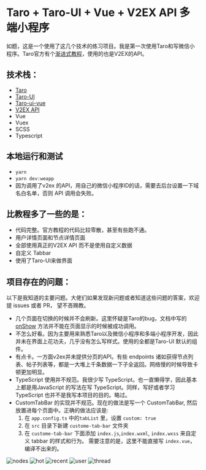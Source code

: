 
# Taro + Taro-UI + Vue + V2EX API 多端小程序

如题，这是一个使用了这几个技术的练习项目。我是第一次使用Taro和写微信小程序。Taro官方有个[渐进式教程](https://taro-docs.jd.com/taro/docs/guide/)，使用的也是V2EX的API。
## 技术栈：
- [Taro](https://github.com/NervJS/taro)
- [Taro-UI](https://github.com/NervJS/taro-ui)
- [Taro-ui-vue](http://taro-ui-vue.fontend.com/)
- [V2EX API](https://github.com/igaozp/V2EX-API)
- Vue
- Vuex
- SCSS
- Typescript

## 本地运行和测试
- `yarn`
- `yarn dev:weapp`
- 因为调用了v2ex 的API，用自己的微信小程序ID的话，需要去后台设置一下域名白名单，否则 API 调用会失败。

## 比教程多了一些的是：
- 代码完整。官方教程的代码比较零散，甚至有些跑不通。
- 用户详情页面和节点详情页面
- 全部使用真正的V2EX API 而不是使用自定义数据
- 自定义 Tabbar
- 使用了Taro-UI来做界面


## 项目存在的问题：
以下是我知道的主要问题。大佬们如果发现新问题或者知道这些问题的答案，欢迎提 issues 或者 PR， 望不吝赐教。

- 几个页面在切换的时候并不会刷新。这里怀疑是Taro的bug，文档中写的 [onShow](https://nervjs.github.io/taro/docs/vue/#onshow-1) 方法并不能在页面显示的时候被成功调用。
- 不怎么好看。因为主要用来熟悉Taro以及微信小程序和多端小程序开发，因此并未在界面上花功夫，几乎没有怎么写样式。使用的全都是Taro-UI 默认的组件。
- 有点卡。一方面v2ex并未提供分页的API。有些 endpoints 诸如获得节点列表、帖子列表等，都是一大堆上千条数据一下子全返回。网络慢的时候导致卡顿更加明显。
- TypeScript 使用并不规范。我很少写 TypeScript。也一直懒得学，因此基本上都是用JavaScript 的写法在写 TypeScript。同样，写好或者学习 TypeScript 也并不是我写本项目的目的。略过。
- CustomTabBar 的实现并不规范。现在的做法是写一个 CustomTabBar, 然后放置进每个页面中。正确的做法应该是:
    1. 在 `app.config.ts` 中的`tabList` 里，设置 `custom: true`
    2. 在 `src` 目录下新建 `custome-tab-bar` 文件夹
    3. 在 `custome-tab-bar` 下面添加 `index.js`,`index.wxml`, `index.wxss` 来自定义 tabbar 的样式和行为。 需要注意的是，这里不能直接写 `index.vue`，编译不出来的。



![nodes](./readme/nodes.png)
![hot](./readme/hot.png)
![recent](./readme/recent.png)
![user](./readme/user.png)
![thread](./readme/thread.png)



